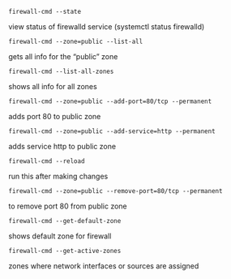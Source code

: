 ```
firewall-cmd --state
```
view status of firewalld service (systemctl status firewalld)


```
firewall-cmd --zone=public --list-all
```
gets all info for the “public” zone


```
firewall-cmd --list-all-zones
```
shows all info for all zones


```
firewall-cmd --zone=public --add-port=80/tcp --permanent
```
adds port 80 to public zone


```
firewall-cmd --zone=public --add-service=http --permanent
```
adds service http to public zone


```
firewall-cmd --reload
```
run this after making changes


```
firewall-cmd --zone=public --remove-port=80/tcp --permanent
```
to remove port 80 from public zone


```
firewall-cmd --get-default-zone
```
shows default zone for firewall


```
firewall-cmd --get-active-zones
```
zones where network interfaces or sources are assigned
